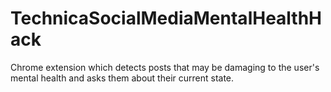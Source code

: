 # TechnicaSocialMediaMentalHealthHack
Chrome extension which detects posts that may be damaging to the user's mental health and asks them about their current state.
